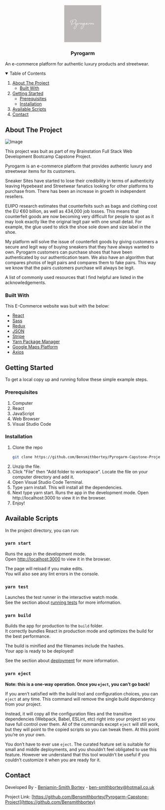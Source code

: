<!-- PROJECT LOGO -->
<br />
<p align="center">
  <a href="https://github.com/othneildrew/Best-README-Template">
    <img src="https://github.com/Bensmithbortey/Pyrogarm-Capstone-Project/blob/develop/public/assets/img/logo/GithubLogo.jpg" alt="Logo" width="120" height="120">
  </a>

  <h3 align="center">Pyrogarm</h3>
   <p>An e-commerce platform for authentic luxury products and streetwear.</p>

<!-- TABLE OF CONTENTS -->
<details open="open">
  <summary>Table of Contents</summary>
  <ol>
    <li>
      <a href="#about-the-project">About The Project</a>
      <ul>
        <li><a href="#built-with">Built With</a></li>
      </ul>
    </li>
    <li>
      <a href="#getting-started">Getting Started</a>
      <ul>
        <li><a href="#prerequisites">Prerequisites</a></li>
        <li><a href="#installation">Installation</a></li>
      </ul>
    </li>
    <li><a href="#available-scripts">Available Scripts</a></li>
    <li><a href="#contact">Contact</a></li>
  </ol>
</details>

<!-- ABOUT THE PROJECT -->

## About The Project

<img src="https://github.com/Bensmithbortey/MyTreeTutorAppiOS/blob/main/TreeTutorVid.gif" alt="Image" width="500" height="400" class="center">

This project was buit as part of my Brainstation Full Stack Web Development Bootcamp Capstone Project.

Pyrogarm is an e-commerce platform that provides authentic luxury and streetwear items for its customers.

Sneaker Sites have started to lose their credibility in terms of authenticity leaving Hypebeast and Streetwear fanatics looking for other platforms to purchase from. There has been an increase in growth in independent resellers.

EUIPO research estimates that counterfeits such as bags and clothing cost the EU €60 billion, as well as 434,000 job losses. This means that counterfeit goods are now becoming very difficult for people to spot as it may look exactly like the original legit pair with one small detail. For example, the glue used to stick the shoe sole down and size label in the shoe.

My platform will solve the issue of counterfeit goods by giving customers a secure and legit way of buying sneakers that they have always wanted to own. Pyrogarm customers can purchase shoes that have been authenticated by our authentication team. We also have an algorithm that compares photos of legit pairs and compares them to fake pairs. This way we know that the pairs customers purchase will always be legit.

A list of commonly used resources that I find helpful are listed in the acknowledgements.

### Built With

This E-Commerce website was buit with the below:

- [React](https://www.reactjs.org/)
- [Sass](https://www.sass-lang.com/)
- [Redux](https://redux.js.org/)
- [JSON](https://www.json.org/json-en.html)
- [Stripe](https://www.stripe.com/)
- [Yarn Package Manager](https://www.yarnpkg.com/)
- [Google Maps Platform](https://www.mapsplatform.google.com)
- [Axios](https://www.npmjs.com/package/axios)

<!-- GETTING STARTED -->

## Getting Started

To get a local copy up and running follow these simple example steps.

### Prerequisites

1. Computer
2. React
3. JavaScript
4. Web Browser
5. Visual Studio Code

### Installation

1. Clone the repo
   ```sh
   git clone https://github.com/Bensmithbortey/Pyrogarm-Capstone-Project.git
   ```
2. Unzip the file.
3. Click "File" then "Add folder to workspace". Locate the file on your computer directory and add it.
4. Open Visual Studio Code Terminal.
5. Type yarn install. This will install all the dependencies.
6. Next type yarn start. Runs the app in the development mode. Open http://localhost:3000 to view it in the browser.
7. Enjoy!

<!-- Available Scripts -->

## Available Scripts

In the project directory, you can run:

### `yarn start`

Runs the app in the development mode.<br />
Open [http://localhost:3000](http://localhost:3000) to view it in the browser.

The page will reload if you make edits.<br />
You will also see any lint errors in the console.

### `yarn test`

Launches the test runner in the interactive watch mode.<br />
See the section about [running tests](https://facebook.github.io/create-react-app/docs/running-tests) for more information.

### `yarn build`

Builds the app for production to the `build` folder.<br />
It correctly bundles React in production mode and optimizes the build for the best performance.

The build is minified and the filenames include the hashes.<br />
Your app is ready to be deployed!

See the section about [deployment](https://facebook.github.io/create-react-app/docs/deployment) for more information.

### `yarn eject`

**Note: this is a one-way operation. Once you `eject`, you can’t go back!**

If you aren’t satisfied with the build tool and configuration choices, you can `eject` at any time. This command will remove the single build dependency from your project.

Instead, it will copy all the configuration files and the transitive dependencies (Webpack, Babel, ESLint, etc) right into your project so you have full control over them. All of the commands except `eject` will still work, but they will point to the copied scripts so you can tweak them. At this point you’re on your own.

You don’t have to ever use `eject`. The curated feature set is suitable for small and middle deployments, and you shouldn’t feel obligated to use this feature. However we understand that this tool wouldn’t be useful if you couldn’t customize it when you are ready for it.

<!-- CONTACT -->

## Contact

Developed By - [Benjamin-Smith Bortey](https://twitter.com/majorbenbo) - ben-smithbortey@hotmail.co.uk

Project Link: [https://github.com/Bensmithbortey/Pyrogarm-Capstone-Project](https://github.com/Bensmithbortey)
